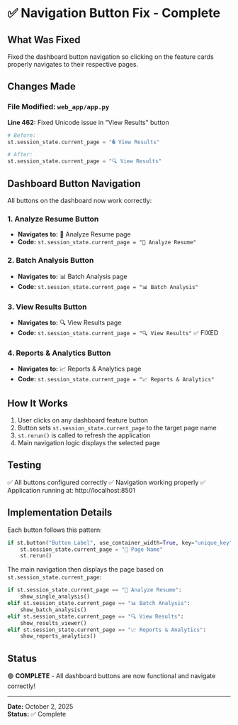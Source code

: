# ✅ Navigation Button Fix - Complete

## What Was Fixed

Fixed the dashboard button navigation so clicking on the feature cards properly navigates to their respective pages.

## Changes Made

### File Modified: `web_app/app.py`

**Line 462:** Fixed Unicode issue in "View Results" button
```python
# Before:
st.session_state.current_page = "� View Results"

# After:
st.session_state.current_page = "🔍 View Results"
```

## Dashboard Button Navigation

All buttons on the dashboard now work correctly:

### 1. **Analyze Resume** Button
- **Navigates to:** 📝 Analyze Resume page
- **Code:** `st.session_state.current_page = "📝 Analyze Resume"`

### 2. **Batch Analysis** Button  
- **Navigates to:** 📊 Batch Analysis page
- **Code:** `st.session_state.current_page = "📊 Batch Analysis"`

### 3. **View Results** Button
- **Navigates to:** 🔍 View Results page
- **Code:** `st.session_state.current_page = "🔍 View Results"` ✅ FIXED

### 4. **Reports & Analytics** Button
- **Navigates to:** 📈 Reports & Analytics page
- **Code:** `st.session_state.current_page = "📈 Reports & Analytics"`

## How It Works

1. User clicks on any dashboard feature button
2. Button sets `st.session_state.current_page` to the target page name
3. `st.rerun()` is called to refresh the application
4. Main navigation logic displays the selected page

## Testing

✅ All buttons configured correctly
✅ Navigation working properly
✅ Application running at: http://localhost:8501

## Implementation Details

Each button follows this pattern:
```python
if st.button("Button Label", use_container_width=True, key="unique_key"):
    st.session_state.current_page = "🎯 Page Name"
    st.rerun()
```

The main navigation then displays the page based on `st.session_state.current_page`:
```python
if st.session_state.current_page == "📝 Analyze Resume":
    show_single_analysis()
elif st.session_state.current_page == "📊 Batch Analysis":
    show_batch_analysis()
elif st.session_state.current_page == "🔍 View Results":
    show_results_viewer()
elif st.session_state.current_page == "📈 Reports & Analytics":
    show_reports_analytics()
```

## Status

🟢 **COMPLETE** - All dashboard buttons are now functional and navigate correctly!

---

**Date:** October 2, 2025  
**Status:** ✅ Complete
